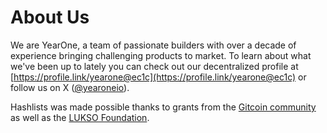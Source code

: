 # About Us

We are YearOne, a team of passionate builders with over a decade of experience bringing challenging products to market. To learn about what we've been up to lately you can check out our decentralized profile at [https://profile.link/yearone@ec1c](https://profile.link/yearone@ec1c) or follow us on X ([@yearoneio](https://x.com/yearoneio)).

Hashlists was made possible thanks to grants from the [Gitcoin community](https://explorer.gitcoin.co/#/round/42161/23/48) as well as the [LUKSO Foundation](https://medium.com/lukso/lukso-grants-program-wave-1-a5aaede88b8b).&#x20;
